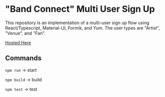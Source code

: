 # "Band Connect" Multi User Sign Up

This repository is an implementation of a multi-user sign up flow using React/Typescript, Material-UI, Formik, and Yum. The user types are "Artist", "Venue", and "Fan".

[Hosted Here](https://5t33.github.io/react-multi-user-types-landing/)

## Commands

`npm run` -> start

`npm build` -> build

`npm test` -> test
